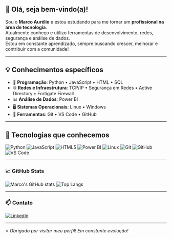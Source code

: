 ## 👋 Olá, seja bem-vindo(a)!

Sou o **Marco Aurélio** e estou estudando para me tornar um **profissional na área de tecnologia**.  
Atualmente conheço e utilizo ferramentas de desenvolvimento, redes, segurança e análise de dados.  
Estou em constante aprendizado, sempre buscando crescer, melhorar e contribuir com a comunidade!

---

## 💡 Conhecimentos específicos

- 🎯 **Programação**: Python • JavaScript • HTML • SQL  
- 🌐 **Redes e Infraestrutura**: TCP/IP • Segurança em Redes • Active Directory • Fortigate Firewall  
- 📊 **Análise de Dados**: Power BI  
- 🖥️ **Sistemas Operacionais**: Linux • Windows  
- 🧰 **Ferramentas**: Git • VS Code • GitHub  

---

## 🧠 Tecnologias que conhecemos

![Python](https://img.shields.io/badge/Python-3776AB?style=for-the-badge&logo=python&logoColor=white)
![JavaScript](https://img.shields.io/badge/JavaScript-F7DF1E?style=for-the-badge&logo=javascript&logoColor=black)
![HTML5](https://img.shields.io/badge/HTML5-E34F26?style=for-the-badge&logo=html5&logoColor=white)
![Power BI](https://img.shields.io/badge/Power%20BI-F2C811?style=for-the-badge&logo=powerbi&logoColor=black)
![Linux](https://img.shields.io/badge/Linux-FCC624?style=for-the-badge&logo=linux&logoColor=black)
![Git](https://img.shields.io/badge/Git-F05032?style=for-the-badge&logo=git&logoColor=white)
![GitHub](https://img.shields.io/badge/GitHub-181717?style=for-the-badge&logo=github&logoColor=white)
![VS Code](https://img.shields.io/badge/VS%20Code-007ACC?style=for-the-badge&logo=visualstudiocode&logoColor=white)

---

### 📈 GitHub Stats

![Marco's GitHub stats](https://github-readme-stats.vercel.app/api?username=marcoaurelioprudencio&show_icons=true&theme=dracula)
![Top Langs](https://github-readme-stats.vercel.app/api/top-langs/?username=marcoaurelioprudencio&layout=compact&theme=dracula)

---

### 📫 Contato
[![LinkedIn](https://img.shields.io/badge/-LinkedIn-blue?style=flat-square&logo=Linkedin&logoColor=white&link=https://www.linkedin.com/in/marcoaurelioprudencio/)](https://www.linkedin.com/in/marcoaurelioprudencio/)

---

⭐ *Obrigado por visitar meu perfil! Em constante evolução!*
